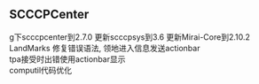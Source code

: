 ## SCCCPCenter
g下scccpcenter到2.7.0 
更新scccpsys到3.6 
更新Mirai-Core到2.10.2  
LandMarks 修复错误语法, 领地进入信息发送actionbar  
tpa接受时出错使用actionbar显示  
computil代码优化  
